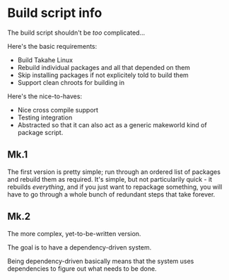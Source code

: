 # Build script info #

The build script shouldn't be _too_ complicated...

Here's the basic requirements:

- Build Takahe Linux
- Rebuild individual packages and all that depended on them
- Skip installing packages if not explicitely told to build them
- Support clean chroots for building in

Here's the nice-to-haves:

- Nice cross compile support
- Testing integration
- Abstracted so that it can also act as a generic makeworld kind of
  package script.

## Mk.1 ##

The first version is pretty simple; run through an ordered list of packages
and rebuild them as required.
It's simple, but not particularily quick - it rebuilds _everything_, and if
you just want to repackage something, you will have to go through a whole
bunch of redundant steps that take forever.

## Mk.2 ##

The more complex, yet-to-be-written version.

The goal is to have a dependency-driven system.

Being dependency-driven basically means that the system uses dependencies to
figure out what needs to be done.


